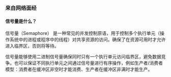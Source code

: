 ### 来自网络面经

#### 信号量是什么？

信号量（Semaphore） 是一种常见的并发控制原语，用于控制多个执行单元（操作系统中的进程或程序中的线程）对共享资源的访问。确保了在资源可用时才允许进入临界区，否则将等待。

信号量能够使用二进制信号量确保同时只有一个执行单元访问临界区，避免数据竞争。也可以保证不同执行单元之间通过信号量进行有序操作，例如生产者/消费者模型：消费者在缓冲区非空时才能消费、生产者在缓冲区非满时才能生产。